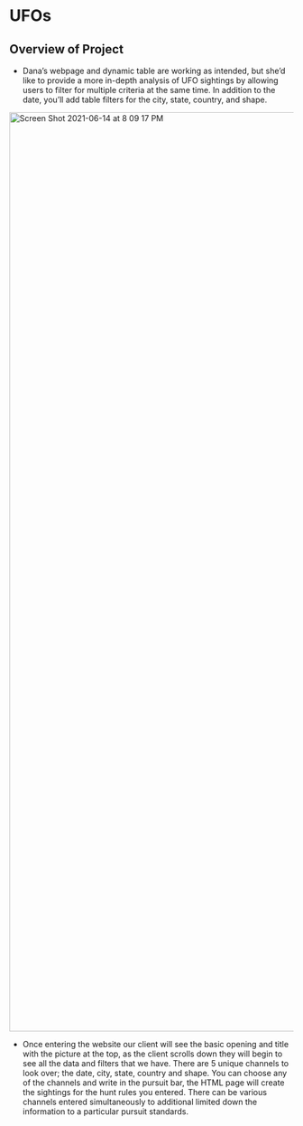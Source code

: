 # UFOs
## Overview of Project
- Dana’s webpage and dynamic table are working as intended, but she’d like to provide a more in-depth analysis of UFO sightings by allowing users to filter for multiple criteria at the same time. In addition to the date, you’ll add table filters for the city, state, country, and shape.

<img width="1626" alt="Screen Shot 2021-06-14 at 8 09 17 PM" src="https://user-images.githubusercontent.com/77812423/121977504-2e242600-cd54-11eb-9c47-0d7764002a7c.png">

- Once entering the website our client will see the basic opening and title with the picture at the top, as the client scrolls down they will begin to see all the data and filters that we have. There are 5 unique channels to look over; the date, city, state, country and shape. You can choose any of the channels and write in the pursuit bar, the HTML page will create the sightings for the hunt rules you entered. There can be various channels entered simultaneously to additional limited down the information to a particular pursuit standards.

